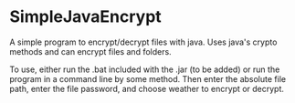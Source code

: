 # SimpleJavaEncrypt
A simple program to encrypt/decrypt files with java. Uses java's crypto methods and can encrypt files and folders.

To use, either run the .bat included with the .jar (to be added) or run the program in a command line by some method.
Then enter the absolute file path, enter the file password, and choose weather to encrypt or decrypt.
